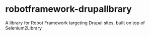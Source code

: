 robotframework-drupallbrary
===========================

A library for Robot Framework targeting Drupal sites, built on top of Selenium2Library
